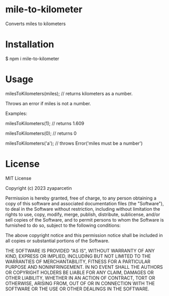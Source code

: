 # mile-to-kilometer
Converts miles to kilometers

# Installation
$ npm i mile-to-kilometer

# Usage
milesToKilometers(miles); // returns kilometers as a number. 

Throws an error if miles is not a number. 

Examples:

milesToKilometers(1); // returns 1.609

milesToKilometers(0); // returns 0

milesToKilometers('a'); // throws Error('miles must be a number')

# License
MIT License

Copyright (c) 2023 zyaparcetin

Permission is hereby granted, free of charge, to any person obtaining a copy
of this software and associated documentation files (the "Software"), to deal
in the Software without restriction, including without limitation the rights
to use, copy, modify, merge, publish, distribute, sublicense, and/or sell
copies of the Software, and to permit persons to whom the Software is
furnished to do so, subject to the following conditions:

The above copyright notice and this permission notice shall be included in all
copies or substantial portions of the Software.

THE SOFTWARE IS PROVIDED "AS IS", WITHOUT WARRANTY OF ANY KIND, EXPRESS OR
IMPLIED, INCLUDING BUT NOT LIMITED TO THE WARRANTIES OF MERCHANTABILITY,
FITNESS FOR A PARTICULAR PURPOSE AND NONINFRINGEMENT. IN NO EVENT SHALL THE
AUTHORS OR COPYRIGHT HOLDERS BE LIABLE FOR ANY CLAIM, DAMAGES OR OTHER
LIABILITY, WHETHER IN AN ACTION OF CONTRACT, TORT OR OTHERWISE, ARISING FROM,
OUT OF OR IN CONNECTION WITH THE SOFTWARE OR THE USE OR OTHER DEALINGS IN THE
SOFTWARE.
